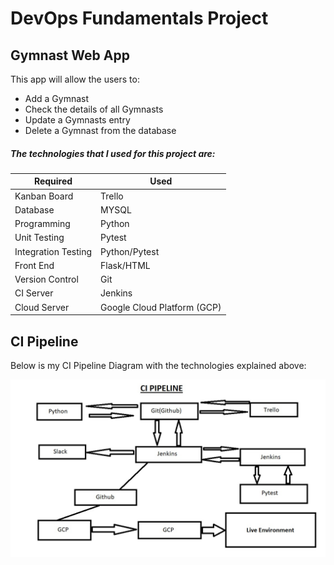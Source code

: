 # DevOps Fundamentals Project
## Gymnast Web App
This app will allow the users to:
* Add a Gymnast
* Check the details of all Gymnasts
* Update a Gymnasts entry
* Delete a Gymnast from the database

##### The technologies that I used for this project are:
| Required  | Used    |
|-----------|---------|
| Kanban Board |  Trello |
| Database |MYSQL|
| Programming |Python  |
| Unit Testing |Pytest |
| Integration Testing |Python/Pytest |
| Front End | Flask/HTML |
| Version Control | Git |
| CI Server | Jenkins |
| Cloud Server | Google Cloud Platform (GCP)

## CI Pipeline
Below is my CI Pipeline Diagram with the technologies explained above:

![CI Pipeline](https://github.com/paullagah/DevOps/blob/master/CI_Pipeline.jpg)
